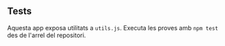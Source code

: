 ## Tests

Aquesta app exposa utilitats a `utils.js`.
Executa les proves amb `npm test` des de l'arrel del repositori.
